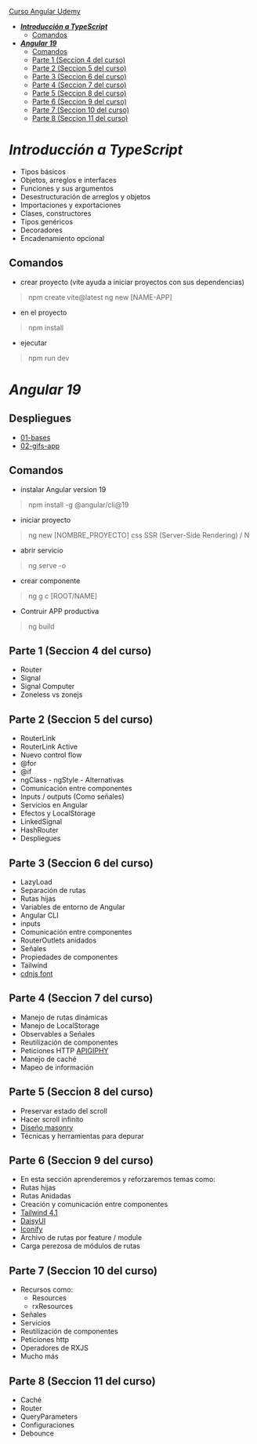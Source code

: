 [Curso Angular Udemy](https://www.udemy.com/course/angular-fernando-herrera)

* [**_Introducción a TypeScript_**](#_introducción-a-typescript_)
    * [Comandos](#comandos)
* [**_Angular 19_**](#_angular-19_)
    * [Comandos](#comandos-1)
    * [Parte 1 (Seccion 4 del curso)](#parte-1-seccion-4-del-curso)
    * [Parte 2 (Seccion 5 del curso)](#parte-2-seccion-5-del-curso)
    * [Parte 3 (Seccion 6 del curso)](#parte-3-seccion-6-del-curso)
    * [Parte 4 (Seccion 7 del curso)](#parte-4-seccion-7-del-curso)
    * [Parte 5 (Seccion 8 del curso)](#parte-5-seccion-8-del-curso)
    * [Parte 6 (Seccion 9 del curso)](#parte-6-seccion-9-del-curso)
    * [Parte 7 (Seccion 10 del curso)](#parte-7-seccion-10-del-curso)
    * [Parte 8 (Seccion 11 del curso)](#parte-8-seccion-11-del-curso)

# **_Introducción a TypeScript_**

* Tipos básicos
* Objetos, arreglos e interfaces
* Funciones y sus argumentos
* Desestructuración de arreglos y objetos
* Importaciones y exportaciones
* Clases, constructores
* Tipos genéricos
* Decoradores
* Encadenamiento opcional

## Comandos

- crear proyecto (vite ayuda a iniciar proyectos con sus dependencias)

> npm create vite@latest
> ng new [NAME-APP]

- en el proyecto

> npm install

- ejecutar

> npm run dev

# **_Angular 19_**

## Despliegues

+ [01-bases](https://angular-bases-gian.netlify.app/#/)
+ [02-gifs-app](https://gian-gifs-app.netlify.app/)

## Comandos

- instalar Angular version 19

> npm install -g @angular/cli@19

- iniciar proyecto

> ng new [NOMBRE_PROYECTO]
> css
> SSR (Server-Side Rendering) / N

- abrir servicio

> ng serve -o

- crear componente

> ng g c [ROOT/NAME]

- Contruir APP productiva

> ng build

## Parte 1 (Seccion 4 del curso)

* Router
* Signal
* Signal Computer
* Zoneless vs zonejs

## Parte 2 (Seccion 5 del curso)

* RouterLink
* RouterLink Active
* Nuevo control flow
* @for
* @if
* ngClass - ngStyle - Alternativas
* Comunicación entre componentes
* Inputs / outputs (Como señales)
* Servicios en Angular
* Efectos y LocalStorage
* LinkedSignal
* HashRouter
* Despliegues

## Parte 3 (Seccion 6 del curso)

* LazyLoad
* Separación de rutas
* Rutas hijas
* Variables de entorno de Angular
* Angular CLI
* inputs
* Comunicación entre componentes
* RouterOutlets anidados
* Señales
* Propiedades de componentes
* Tailwind
* [cdnjs font](https://cdnjs.com/libraries/font-awesome)

## Parte 4 (Seccion 7 del curso)

* Manejo de rutas dinámicas
* Manejo de LocalStorage
* Observables a Señales
* Reutilización de componentes
* Peticiones HTTP [APIGIPHY](https://developers.giphy.com)
* Manejo de caché
* Mapeo de información

## Parte 5 (Seccion 8 del curso)

* Preservar estado del scroll
* Hacer scroll infinito
* [Diseño masonry](https://flowbite.com/docs/components/gallery/)
* Técnicas y herramientas para depurar

## Parte 6 (Seccion 9 del curso)

* En esta sección aprenderemos y reforzaremos temas como:
* Rutas hijas
* Rutas Anidadas
* Creación y comunicación entre componentes
* [Tailwind 4.1](https://tailwindcss.com)
* [DaisyUI](https://daisyui.com)
* [Iconify](https://iconify.design)
* Archivo de rutas por feature / module
* Carga perezosa de módulos de rutas

## Parte 7 (Seccion 10 del curso)

* Recursos como:
    + Resources
    + rxResources
* Señales
* Servicios
* Reutilización de componentes
* Peticiones http
* Operadores de RXJS
* Mucho más

## Parte 8 (Seccion 11 del curso)

* Caché
* Router
* QueryParameters
* Configuraciones
* Debounce